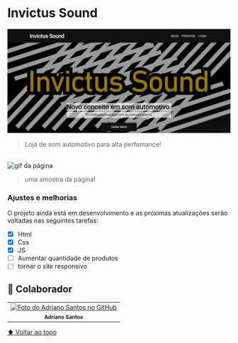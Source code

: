 # Invictus Sound


<img src="./assets/print-tela.png" alt="printscreen da tela inicial">

> Loja de som automotivo para alta perfomance!

<br>

<img src="./assets/invictus.gif" alt="gif da página">

> uma amostra da página!

### Ajustes e melhorias

O projeto ainda está em desenvolvimento e as próximas atualizações serão voltadas nas seguintes tarefas:

- [x] Html
- [x] Css
- [x] JS
- [ ] Aumentar quantidade de produtos
- [ ] tornar o site responsivo

## 🤝 Colaborador

<table>
  <tr>
    <td align="center">
      <a href="#">
        <img src="https://avatars.githubusercontent.com/u/88194385?v=4" width="100px;" alt="Foto do Adriano Santos no GitHub"/><br>
        <sub>
          <b>Adriano Santos</b>
        </sub>
      </a>
    </td>
  </tr>
</table>

[⬆ Voltar ao topo](#nome-do-projeto)<br>

